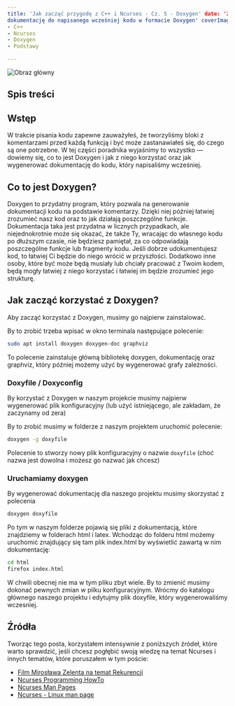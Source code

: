 ```yaml
---
title: 'Jak zacząć przygodę z C++ i Ncurses - Cz. 5 - Doxygen' date: '2022-04-10' excerpt: 'W tej części tworzymy
dokumentację do napisanego wcześniej kodu w formacie Doxygen' coverImage: '/images/posts/CppNcurses5/main.svg' keywords:
- C++
- Ncurses
- Doxygen
- Podstawy

---
```


![Obraz główny](/images/posts/CppNcurses5/main.svg#postMiniImage)

## Spis treści

## Wstęp

W trakcie pisania kodu zapewne zauważyłeś, że tworzyliśmy bloki z komentarzami przed każdą funkcją i być może
zastanawiałeś się, do czego są one potrzebne. W tej części poradnika wyjaśnimy to wszystko — dowiemy się, co to jest
Doxygen i jak z niego korzystać oraz jak wygenerować dokumentację do kodu, który napisaliśmy wcześniej.

## Co to jest Doxygen?

Doxygen to przydatny program, który pozwala na generowanie dokumentacji kodu na podstawie komentarzy. Dzięki niej
później łatwiej zrozumieć nasz kod oraz to jak działają poszczególne funkcje. Dokumentacja taka jest przydatna w
licznych przypadkach, ale niejednokrotnie może się okazać, że także Ty, wracając do własnego kodu po dłuższym czasie,
nie będziesz pamiętał, za co odpowiadają poszczególne funkcje lub fragmenty kodu. Jeśli dobrze udokumentujesz kod, to
łatwiej Ci będzie do niego wrócić w przyszłości. Dodatkowo inne osoby, które być może będą musiały lub chciały pracować
z Twoim kodem, będą mogły łatwiej z niego korzystać i łatwiej im będzie zrozumieć jego strukturę.

## Jak zacząć korzystać z Doxygen?

Aby zacząć korzystać z Doxygen, musimy go najpierw zainstalować.

By to zrobić trzeba wpisać w okno terminala następujące polecenie:

```bash
sudo apt install doxygen doxygen-doc graphviz
```

To polecenie zainstaluje główną bibliotekę doxygen, dokumentację oraz graphviz, który później możemy użyć by wygenerować grafy zależności.

### Doxyfile / Doxyconfig

By korzystać z Doxygen w naszym projekcie musimy najpierw wygenerować plik konfiguracyjny (lub użyć istniejącego, ale zakładam, że zaczynamy od zera)

By to zrobić musimy w folderze z naszym projektem uruchomić polecenie:

```bash
doxygen -g doxyfile
```

Polecenie to stworzy nowy plik konfiguracyjny o nazwie `doxyfile` (choć nazwa jest dowolna i możesz go nazwać jak chcesz)

### Uruchamiamy doxygen

By wygenerować dokumentację dla naszego projektu musimy skorzystać z polecenia 

```bash
doxygen doxyfile
```

Po tym w naszym folderze pojawią się pliki z dokumentacją, które znajdziemy w folderach html i latex. Wchodząc do folderu html możemy uruchomić znajdujący się tam plik index.html by wyświetlić zawartą w nim dokumentację:

```bash
cd html
firefox index.html
```

W chwili obecnej nie ma w tym pliku zbyt wiele. By to zmienić musimy dokonać pewnych zmian w pliku konfiguracyjnym. Wrócmy do katalogu głównego naszego projektu i edytujmy plik doxyfile, który wygenerowaliśmy wczesniej. 


## Źródła

Tworząc tego posta, korzystałem intensywnie z poniższych źródeł, które warto sprawdzić, jeśli chcesz pogłębić swoją
wiedzę na temat Ncurses i innych tematów, które poruszałem w tym poście:

- [Film Mirosława Zelenta na temat Rekurencji](https://www.youtube.com/watch?v=jNi_X5bvmQ0)
- [Ncurses Programming HowTo](https://tldp.org/HOWTO/NCURSES-Programming-HOWTO/)
- [Ncurses Man Pages](https://invisible-island.net/ncurses/announce.html)
- [Ncurses - Linux man page](https://linux.die.net/man/3/ncurses)
